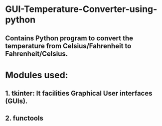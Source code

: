 # GUI-Temperature-Converter-using-python
## Contains Python program to convert the temperature from Celsius/Fahrenheit to Fahrenheit/Celsius.
# Modules used:
## 1. tkinter: It facilities Graphical User interfaces (GUIs).
## 2. functools
